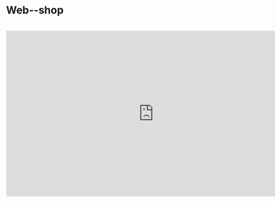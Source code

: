 # Web--shop
<h1><iframe style="border: 1px solid rgba(0, 0, 0, 0.1);" width="800" height="450" src="https://embed.figma.com/design/Iv3x2dJ4MVuc8DGhVzGZpe/Untitled?node-id=1-103&embed-host=share" allowfullscreen></iframe></h1>
